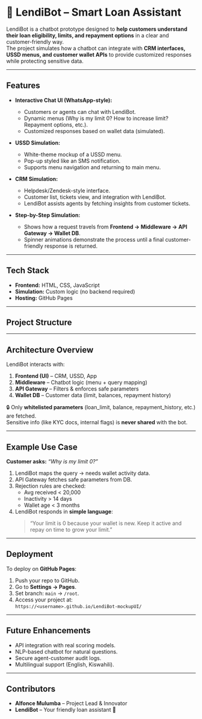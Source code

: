 # 🤖 LendiBot – Smart Loan Assistant

LendiBot is a chatbot prototype designed to **help customers understand their loan eligibility, limits, and repayment options** in a clear and customer-friendly way.  
The project simulates how a chatbot can integrate with **CRM interfaces, USSD menus, and customer wallet APIs** to provide customized responses while protecting sensitive data.

---

## Features
- **Interactive Chat UI (WhatsApp-style):**
  - Customers or agents can chat with LendiBot.
  - Dynamic menus (Why is my limit 0? How to increase limit? Repayment options, etc.).
  - Customized responses based on wallet data (simulated).

- **USSD Simulation:**
  - White-theme mockup of a USSD menu.
  - Pop-up styled like an SMS notification.
  - Supports menu navigation and returning to main menu.

- **CRM Simulation:**
  - Helpdesk/Zendesk-style interface.
  - Customer list, tickets view, and integration with LendiBot.
  - LendiBot assists agents by fetching insights from customer tickets.

- **Step-by-Step Simulation:**
  - Shows how a request travels from **Frontend → Middleware → API Gateway → Wallet DB**.
  - Spinner animations demonstrate the process until a final customer-friendly response is returned.

---

##  Tech Stack
- **Frontend:** HTML, CSS, JavaScript
- **Simulation:** Custom logic (no backend required)
- **Hosting:** GitHub Pages

---

##  Project Structure

---

##  Architecture Overview
LendiBot interacts with:
1. **Frontend (UI)** – CRM, USSD, App
2. **Middleware** – Chatbot logic (menu + query mapping)
3. **API Gateway** – Filters & enforces safe parameters
4. **Wallet DB** – Customer data (limit, balances, repayment history)

🔒 Only **whitelisted parameters** (loan_limit, balance, repayment_history, etc.) are fetched.  
Sensitive info (like KYC docs, internal flags) is **never shared** with the bot.

---

## Example Use Case
**Customer asks:** *“Why is my limit 0?”*  
1. LendiBot maps the query → needs wallet activity data.  
2. API Gateway fetches safe parameters from DB.  
3. Rejection rules are checked:
   - Avg received < 20,000  
   - Inactivity > 14 days  
   - Wallet age < 3 months  
4. LendiBot responds in **simple language**:
   > “Your limit is 0 because your wallet is new. Keep it active and repay on time to grow your limit.”

---

##  Deployment
To deploy on **GitHub Pages**:
1. Push your repo to GitHub.
2. Go to **Settings → Pages**.
3. Set branch: `main` → `/root`.
4. Access your project at:  
   `https://<username>.github.io/LendiBot-mockupUI/`

---

##  Future Enhancements
- API integration with real scoring models.
- NLP-based chatbot for natural questions.
- Secure agent-customer audit logs.
- Multilingual support (English, Kiswahili).

---

##  Contributors
- **Alfonce Mulumba** – Project Lead & Innovator
- **LendiBot** – Your friendly loan assistant 🤝  
